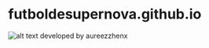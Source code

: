 # futboldesupernova.github.io

![alt text](https://futboldesupernova.com/sups.png)
developed by aureezzhenx
